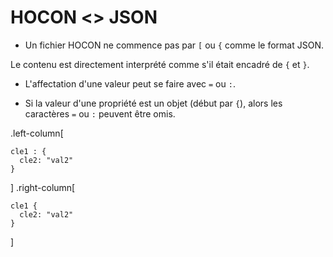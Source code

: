 # HOCON <> JSON

* Un fichier HOCON ne commence pas par `[` ou `{` comme le format JSON.

Le contenu est directement interprété comme s'il était encadré de `{` et `}`.

* L'affectation d'une valeur peut se faire avec `=` ou `:`.

* Si la valeur d'une propriété est un objet (début par `{`), alors les caractères `=` ou `:` peuvent être omis.

.left-column[
```
cle1 : {
  cle2: "val2"
}
```
]
.right-column[
```
cle1 {
  cle2: "val2"
}
```
]
